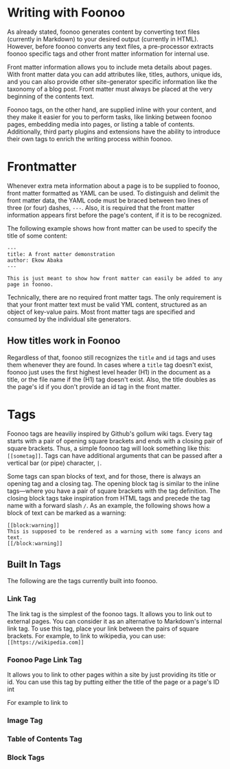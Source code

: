 # Writing with Foonoo
As already stated, foonoo generates content by converting text files (currently in Markdown) to your desired output (currently in HTML). However, before foonoo converts any text files, a pre-processor extracts foonoo specific tags and other front matter information for internal use.

Front matter information allows you to include meta details about pages. With front matter data you can add attributes like,  titles, authors, unique ids, and you can also provide other site-generator specific information like the taxonomy of a blog post. Front matter must always be placed at the very beginning of the contents text. 

Foonoo tags, on the other hand, are supplied inline with your content, and they make it easier for you to perform tasks, like linking between foonoo pages, embedding media into pages, or listing a table of contents. Additionally, third party plugins and extensions have the ability to introduce their own tags to enrich the writing process within foonoo.

# Frontmatter
Whenever extra meta information about a page is to be supplied to foonoo, front matter formatted as YAML can be used. To distinguish and delimit the front matter data, the YAML code must be braced between two lines of three (or four) dashes, `---`. Also, it is required that the front matter information appears first before the page's content, if it is to be recognized.

The following example shows how front matter can be used to specify the title of some content:

````
---
title: A front matter demonstration
author: Ekow Abaka 
---

This is just meant to show how front matter can easily be added to any page in foonoo.
````

Technically, there are no required front matter tags. The only requirement is that your front matter text must be valid YML content, structured as an object of key-value pairs. Most front matter tags are specified and consumed by the individual site generators. 

## How titles work in Foonoo
Regardless of that, foonoo still recognizes the `title` and `id` tags and uses them whenever they are found. In cases where a `title` tag doesn't exist, foonoo just uses the first highest level header (H1) in the document as a title, or the file name if the (H1) tag doesn't exist. Also, the title doubles as the page's id if you don't provide an id tag in the front matter.


# Tags
Foonoo tags are heaviliy inspired by Github's gollum wiki tags. Every tag starts with a pair of opening square brackets and ends with a closing pair of square brackets. Thus, a simple foonoo tag will look something like this: `[[sometag]]`. Tags can have additional arguments that can be passed after a vertical bar (or pipe) character, `|`.

Some tags can span blocks of text, and for those, there is always an opening tag and a closing tag. The opening block tag is similar to the inline tags—where you have a pair of square brackets with the tag definition. The closing block tags take inspiration from HTML tags and precede the tag name with a forward slash `/`. As an example, the following shows how a block of text can be marked as a warning:

````
[[block:warning]]
This is supposed to be rendered as a warning with some fancy icons and text.
[[/block:warning]]
````

## Built In Tags
The following are the tags currently built into foonoo.

### Link Tag
The link tag is the simplest of the foonoo tags. It allows you to link out to external pages. You can consider it as an alternative to Markdown's internal link tag. To use this tag, place your link between the pairs of square brackets. For example, to link to wikipedia, you can use: `[[https://wikipedia.com]]`

### Foonoo Page Link Tag
It allows you to link to other pages within a site by just providing its title or id. You can use this tag by putting either the title of the page or a page's ID int

For example to link to 

### Image Tag

### Table of Contents Tag

### Block Tags